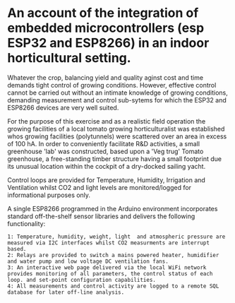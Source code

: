 # An account of the integration of embedded microcontrollers (esp ESP32 and ESP8266) in an indoor horticultural setting.



Whatever the crop, balancing yield and quality aginst cost and time  demands tight control of growing conditions. However, effective control cannot be carried out without an intimate knowledge of growing conditions, demanding measurement and control sub-sytems for which the ESP32 and ESP8266 devices are very well suited.

For the purpose of this exercise and as a realistic field operation the growing facilities of a local tomato growing horticulturalist  was established whos growing facilities (polytunnels) were scattered over an area in excess of 100 hA. In order to conveniently facilitate R&D activities, a small greenhouse 'lab' was constructed, based upon a 'Veg trug' Tomato greenhouse, a free-standing timber structure having a small footprint due its unusual location within the cockpit of a dry-docked sailing yacht.

Control loops are provided for Temperature, Humidity, Irrigation and Ventilation whilst CO2 and light levels are monitored/logged for informational purposes only.

A single ESP8266 programmed in the Arduino environment incorporates standard off-the-shelf sensor libraries and delivers the following functionality:

	1: Temperature, humidity, weight, light  and atmospheric pressure are measured via I2C interfaces whilst CO2 measurments are interrupt based.  
	2: Relays are provided to switch a mains powered heater, humidifier and water pump and low voltage DC ventilation fans.  
	3: An interactive web page delivered via the local WiFi network provides monitoring of all parameters, the control status of each loop. and set-point configuration capabilities.   
	4: All measurements and control activity are logged to a remote SQL database for later off-line analysis.
